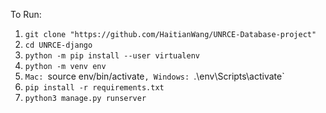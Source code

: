 To Run:
1. `git clone "https://github.com/HaitianWang/UNRCE-Database-project"`
2. `cd UNRCE-django`
3. `python -m pip install --user virtualenv`
4. `python -m venv env`
5. `Mac: `source env/bin/activate`, Windows: `.\env\Scripts\activate`
6. `pip install -r requirements.txt`
7. `python3 manage.py runserver`
